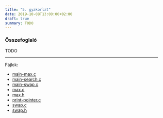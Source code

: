 ```yaml
---
title: "5. gyakorlat"
date: 2019-10-08T13:00:00+02:00
draft: true
summary: TODO
---
```


### Összefoglaló
TODO


---
Fájlok:

- [main-max.c](main-max.c)
- [main-search.c](main-search.c)
- [main-swap.c](main-swap.c)
- [max.c](max.c)
- [max.h](max.h)
- [print-pointer.c](print-pointer.c)
- [swap.c](swap.c)
- [swap.h](swap.h)
